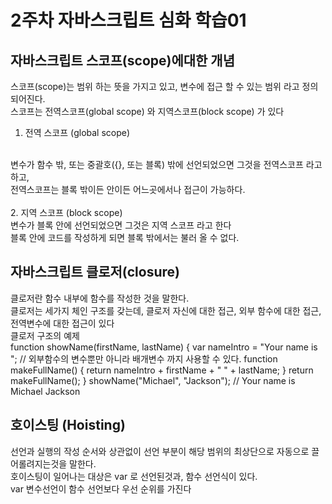 # 2주차 자바스크립트 심화 학습01

## 자바스크립트 스코프(scope)에대한 개념 

스코프(scope)는 범위 하는 뜻을 가지고 있고, 변수에 접근 할 수 있는 범위 라고 정의되어진다.
<br>
스코프는 전역스코프(global scope) 와 지역스코프(block scope) 가 있다
<br>
1. 전역 스코프 (global scope)
<br>
변수가 함수 밖, 또는 중괄호({}, 또는 블록) 밖에 선언되었으면 그것을 전역스코프 라고 하고,
<br>
전역스코프는 블록 밖이든 안이든 어느곳에서나 접근이 가능하다.
<br>
<br>
2. 지역 스코프 (block scope)
<br>
변수가 블록 안에 선언되었으면 그것은 지역 스코프 라고 한다
<br>
블록 안에 코드를 작성하게 되면 블록 밖에서는 불러 올 수 없다.

## 자바스크립트 클로저(closure)
클로저란 함수 내부에 함수를 작성한 것을 말한다.
<br>
클로저는 세가지 체인 구조를 갖는데, 클로저 자신에 대한 접근, 외부 함수에 대한 접근, 전역변수에 대한 접근이 있다
<br>
클로저 구조의 예제
<br>
function showName(firstName, lastName) {
    var nameIntro = "Your name is ";
    // 외부함수의 변수뿐만 아니라 배개변수 까지 사용할 수 있다.
    function makeFullName() {
        return nameIntro + firstName + " " + lastName;
    }
    return makeFullName();
}
showName("Michael", "Jackson"); // Your name is Michael Jackson


## 호이스팅 (Hoisting)
선언과 실행의 작성 순서와 상관없이 선언 부분이 해당 범위의 최상단으로 자동으로 끌어롤려지는것을 말한다.
<br>
호이스팅이 일어나는 대상은 var 로 선언된것과, 함수 선언식이 있다.
<br>
var 변수선언이 함수 선언보다 우선 순위를 가진다 
